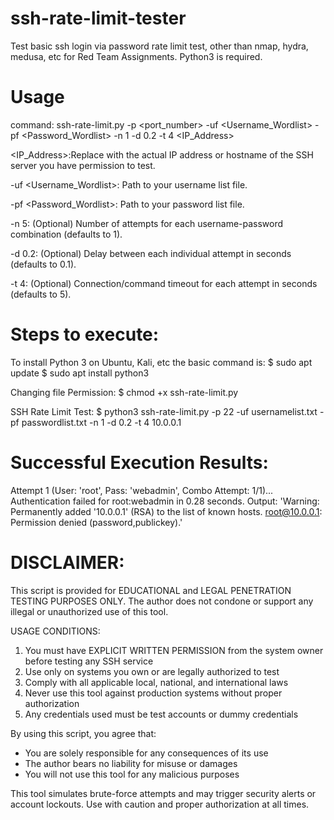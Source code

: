 # ssh-rate-limit-tester
Test basic ssh login via password rate limit test, other than nmap, hydra, medusa, etc for Red Team Assignments. Python3 is required.

# Usage
command: ssh-rate-limit.py -p <port_number> -uf <Username_Wordlist> -pf <Password_Wordlist> -n 1 -d 0.2 -t 4 <IP_Address>

<IP_Address>:Replace with the actual IP address or hostname of the SSH server you have permission to test.

-uf <Username_Wordlist>: Path to your username list file.

-pf <Password_Wordlist>: Path to your password list file.

-n 5: (Optional) Number of attempts for each username-password combination (defaults to 1).

-d 0.2: (Optional) Delay between each individual attempt in seconds (defaults to 0.1).

-t 4: (Optional) Connection/command timeout for each attempt in seconds (defaults to 5).

# Steps to execute:
To install Python 3 on Ubuntu, Kali, etc the basic command is:
$ sudo apt update
$ sudo apt install python3

Changing file Permission:
$ chmod +x ssh-rate-limit.py

SSH Rate Limit Test:
$ python3 ssh-rate-limit.py -p 22 -uf usernamelist.txt -pf passwordlist.txt -n 1 -d 0.2 -t 4 10.0.0.1

# Successful Execution Results:
Attempt 1 (User: 'root', Pass: 'webadmin', Combo Attempt: 1/1)... Authentication failed for root:webadmin in 0.28 seconds. Output: 'Warning: Permanently added '10.0.0.1' (RSA) to the list of known hosts.
root@10.0.0.1: Permission denied (password,publickey).'

# DISCLAIMER: 
This script is provided for EDUCATIONAL and LEGAL PENETRATION TESTING PURPOSES ONLY. 
The author does not condone or support any illegal or unauthorized use of this tool.

USAGE CONDITIONS:
1. You must have EXPLICIT WRITTEN PERMISSION from the system owner before testing any SSH service
2. Use only on systems you own or are legally authorized to test
3. Comply with all applicable local, national, and international laws
4. Never use this tool against production systems without proper authorization
5. Any credentials used must be test accounts or dummy credentials

By using this script, you agree that:
- You are solely responsible for any consequences of its use
- The author bears no liability for misuse or damages
- You will not use this tool for any malicious purposes

This tool simulates brute-force attempts and may trigger security alerts or account lockouts.
Use with caution and proper authorization at all times.
